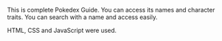 This is complete Pokedex Guide. You can access its names and character traits.
You can search with a name and access easily.

HTML, CSS and JavaScript were used.